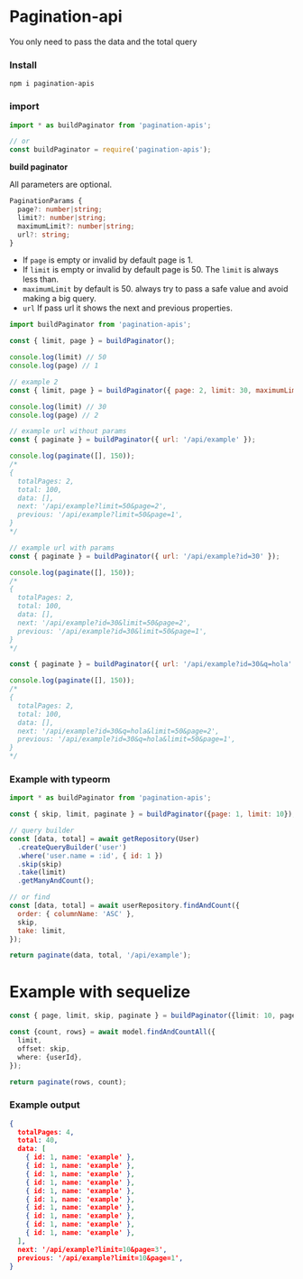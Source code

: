 # Pagination-api

You only need to pass the data and the total query

### Install

`npm i pagination-apis`

### import

```js
import * as buildPaginator from 'pagination-apis';

// or
const buildPaginator = require('pagination-apis');
```

**build paginator**

All parameters are optional.
```ts
PaginationParams {
  page?: number|string;
  limit?: number|string;
  maximumLimit?: number|string;
  url?: string;
}
```
- If `page` is empty or invalid by default page is 1.
- If `limit` is empty or invalid by default page is 50. The `limit` is always less than.
- `maximumLimit` by default is 50. always try to pass a safe value and avoid making a big query.
- `url` If pass url it shows the next and previous properties.
```js
import buildPaginator from 'pagination-apis';

const { limit, page } = buildPaginator();

console.log(limit) // 50
console.log(page) // 1

// example 2
const { limit, page } = buildPaginator({ page: 2, limit: 30, maximumLimit: 100 });

console.log(limit) // 30
console.log(page) // 2

// example url without params
const { paginate } = buildPaginator({ url: '/api/example' });

console.log(paginate([], 150));
/*
{ 
  totalPages: 2,
  total: 100,
  data: [],
  next: '/api/example?limit=50&page=2',
  previous: '/api/example?limit=50&page=1',
}
*/

// example url with params
const { paginate } = buildPaginator({ url: '/api/example?id=30' });

console.log(paginate([], 150));
/*
{ 
  totalPages: 2,
  total: 100,
  data: [],
  next: '/api/example?id=30&limit=50&page=2',
  previous: '/api/example?id=30&limit=50&page=1',
}
*/

const { paginate } = buildPaginator({ url: '/api/example?id=30&q=hola' });

console.log(paginate([], 150));
/*
{ 
  totalPages: 2,
  total: 100,
  data: [],
  next: '/api/example?id=30&q=hola&limit=50&page=2',
  previous: '/api/example?id=30&q=hola&limit=50&page=1',
}
*/

```

### Example with typeorm

```js
import * as buildPaginator from 'pagination-apis';

const { skip, limit, paginate } = buildPaginator({page: 1, limit: 10});

// query builder
const [data, total] = await getRepository(User)
  .createQueryBuilder('user')
  .where('user.name = :id', { id: 1 })
  .skip(skip)
  .take(limit)
  .getManyAndCount();

// or find
const [data, total] = await userRepository.findAndCount({ 
  order: { columnName: 'ASC' }, 
  skip,
  take: limit, 
});

return paginate(data, total, '/api/example');
```

# Example with sequelize
```ts
const { page, limit, skip, paginate } = buildPaginator({limit: 10, page: 1});

const {count, rows} = await model.findAndCountAll({
  limit,
  offset: skip,
  where: {userId},
});

return paginate(rows, count);
```

### Example output
```json
{ 
  totalPages: 4,
  total: 40,
  data: [
    { id: 1, name: 'example' },
    { id: 1, name: 'example' },
    { id: 1, name: 'example' },
    { id: 1, name: 'example' },
    { id: 1, name: 'example' },
    { id: 1, name: 'example' },
    { id: 1, name: 'example' },
    { id: 1, name: 'example' },
    { id: 1, name: 'example' },
    { id: 1, name: 'example' },
  ],
  next: '/api/example?limit=10&page=3',
  previous: '/api/example?limit=10&page=1',
}
```
